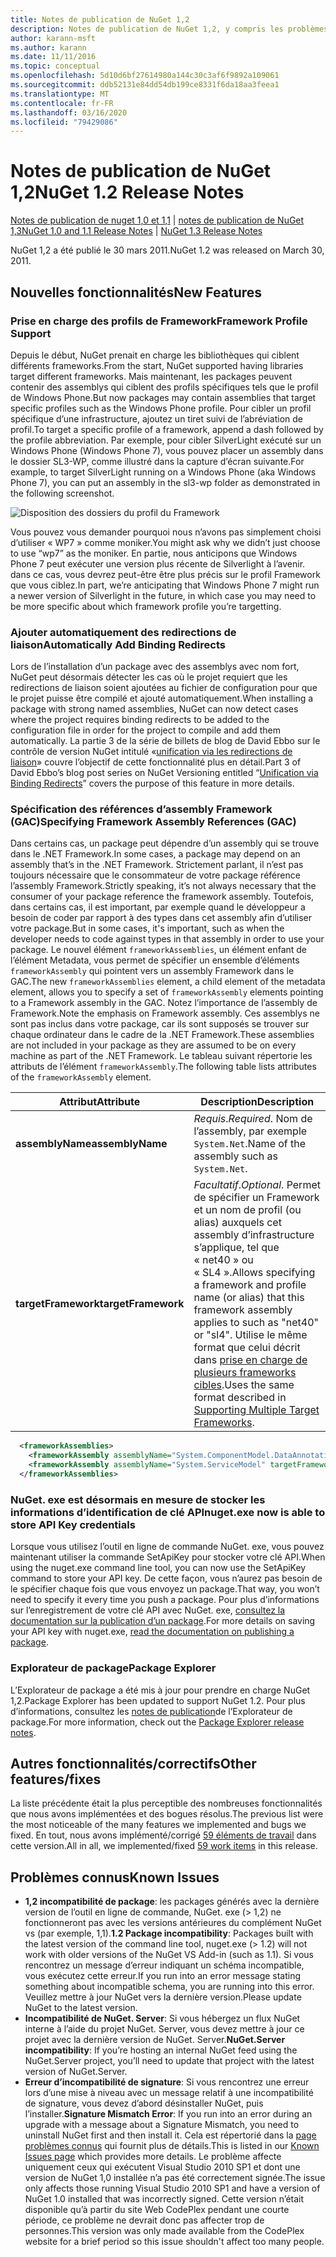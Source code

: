 ```yaml
---
title: Notes de publication de NuGet 1,2
description: Notes de publication de NuGet 1,2, y compris les problèmes connus, les correctifs de bogues, les fonctionnalités ajoutées et DCR.
author: karann-msft
ms.author: karann
ms.date: 11/11/2016
ms.topic: conceptual
ms.openlocfilehash: 5d10d6bf27614980a144c30c3af6f9892a109061
ms.sourcegitcommit: ddb52131e84dd54db199ce8331f6da18aa3feea1
ms.translationtype: MT
ms.contentlocale: fr-FR
ms.lasthandoff: 03/16/2020
ms.locfileid: "79429086"
---
```

# <a name="nuget-12-release-notes"></a><span data-ttu-id="40ef9-103">Notes de publication de NuGet 1,2</span><span class="sxs-lookup"><span data-stu-id="40ef9-103">NuGet 1.2 Release Notes</span></span>

<span data-ttu-id="40ef9-104">[Notes de publication de nuget 1,0 et 1,1](../release-notes/nuget-1.1.md) | [notes de publication de NuGet 1,3](../release-notes/nuget-1.3.md)</span><span class="sxs-lookup"><span data-stu-id="40ef9-104">[NuGet 1.0 and 1.1 Release Notes](../release-notes/nuget-1.1.md) | [NuGet 1.3 Release Notes](../release-notes/nuget-1.3.md)</span></span>

<span data-ttu-id="40ef9-105">NuGet 1,2 a été publié le 30 mars 2011.</span><span class="sxs-lookup"><span data-stu-id="40ef9-105">NuGet 1.2 was released on March 30, 2011.</span></span>

## <a name="new-features"></a><span data-ttu-id="40ef9-106">Nouvelles fonctionnalités</span><span class="sxs-lookup"><span data-stu-id="40ef9-106">New Features</span></span>

### <a name="framework-profile-support"></a><span data-ttu-id="40ef9-107">Prise en charge des profils de Framework</span><span class="sxs-lookup"><span data-stu-id="40ef9-107">Framework Profile Support</span></span>

<span data-ttu-id="40ef9-108">Depuis le début, NuGet prenait en charge les bibliothèques qui ciblent différents frameworks.</span><span class="sxs-lookup"><span data-stu-id="40ef9-108">From the start, NuGet supported having libraries target different frameworks.</span></span> <span data-ttu-id="40ef9-109">Mais maintenant, les packages peuvent contenir des assemblys qui ciblent des profils spécifiques tels que le profil de Windows Phone.</span><span class="sxs-lookup"><span data-stu-id="40ef9-109">But now packages may contain assemblies that target specific profiles such as the Windows Phone profile.</span></span> <span data-ttu-id="40ef9-110">Pour cibler un profil spécifique d’une infrastructure, ajoutez un tiret suivi de l’abréviation de profil.</span><span class="sxs-lookup"><span data-stu-id="40ef9-110">To target a specific profile of a framework, append a dash followed by the profile abbreviation.</span></span> <span data-ttu-id="40ef9-111">Par exemple, pour cibler SilverLight exécuté sur un Windows Phone (Windows Phone 7), vous pouvez placer un assembly dans le dossier SL3-WP, comme illustré dans la capture d’écran suivante.</span><span class="sxs-lookup"><span data-stu-id="40ef9-111">For example, to target SilverLight running on a Windows Phone (aka Windows Phone 7), you can put an assembly in the sl3-wp folder as demonstrated in the following screenshot.</span></span>

![Disposition des dossiers du profil du Framework](./media/framework-profile-support.png)

<span data-ttu-id="40ef9-113">Vous pouvez vous demander pourquoi nous n’avons pas simplement choisi d’utiliser « WP7 » comme moniker.</span><span class="sxs-lookup"><span data-stu-id="40ef9-113">You might ask why we didn’t just choose to use “wp7” as the moniker.</span></span> <span data-ttu-id="40ef9-114">En partie, nous anticipons que Windows Phone 7 peut exécuter une version plus récente de Silverlight à l’avenir. dans ce cas, vous devrez peut-être être plus précis sur le profil Framework que vous ciblez.</span><span class="sxs-lookup"><span data-stu-id="40ef9-114">In part, we’re anticipating that Windows Phone 7 might run a newer version of Silverlight in the future, in which case you may need to be more specific about which framework profile you’re targetting.</span></span>

### <a name="automatically-add-binding-redirects"></a><span data-ttu-id="40ef9-115">Ajouter automatiquement des redirections de liaison</span><span class="sxs-lookup"><span data-stu-id="40ef9-115">Automatically Add Binding Redirects</span></span>

<span data-ttu-id="40ef9-116">Lors de l’installation d’un package avec des assemblys avec nom fort, NuGet peut désormais détecter les cas où le projet requiert que les redirections de liaison soient ajoutées au fichier de configuration pour que le projet puisse être compilé et ajouté automatiquement.</span><span class="sxs-lookup"><span data-stu-id="40ef9-116">When installing a package with strong named assemblies, NuGet can now detect cases where the project requires binding redirects to be added to the configuration file in order for the project to compile and add them automatically.</span></span> <span data-ttu-id="40ef9-117">La partie 3 de la série de billets de blog de David Ebbo sur le contrôle de version NuGet intitulé «[unification via les redirections de liaison](http://blog.davidebbo.com/2011/01/nuget-versioning-part-3-unification-via.html)» couvre l’objectif de cette fonctionnalité plus en détail.</span><span class="sxs-lookup"><span data-stu-id="40ef9-117">Part 3 of David Ebbo’s blog post series on NuGet Versioning entitled “[Unification via Binding Redirects](http://blog.davidebbo.com/2011/01/nuget-versioning-part-3-unification-via.html)” covers the purpose of this feature in more details.</span></span>

<a name="framework-assembly-refs"></a>

### <a name="specifying-framework-assembly-references-gac"></a><span data-ttu-id="40ef9-118">Spécification des références d’assembly Framework (GAC)</span><span class="sxs-lookup"><span data-stu-id="40ef9-118">Specifying Framework Assembly References (GAC)</span></span>

<span data-ttu-id="40ef9-119">Dans certains cas, un package peut dépendre d’un assembly qui se trouve dans le .NET Framework.</span><span class="sxs-lookup"><span data-stu-id="40ef9-119">In some cases, a package may depend on an assembly that’s in the .NET Framework.</span></span> <span data-ttu-id="40ef9-120">Strictement parlant, il n’est pas toujours nécessaire que le consommateur de votre package référence l’assembly Framework.</span><span class="sxs-lookup"><span data-stu-id="40ef9-120">Strictly speaking, it’s not always necessary that the consumer of your package reference the framework assembly.</span></span> <span data-ttu-id="40ef9-121">Toutefois, dans certains cas, il est important, par exemple quand le développeur a besoin de coder par rapport à des types dans cet assembly afin d’utiliser votre package.</span><span class="sxs-lookup"><span data-stu-id="40ef9-121">But in some cases, it's important, such as when the developer needs to code against types in that assembly in order to use your package.</span></span> <span data-ttu-id="40ef9-122">Le nouvel élément `frameworkAssemblies`, un élément enfant de l’élément Metadata, vous permet de spécifier un ensemble d’éléments `frameworkAssembly` qui pointent vers un assembly Framework dans le GAC.</span><span class="sxs-lookup"><span data-stu-id="40ef9-122">The new `frameworkAssemblies` element, a child element of the metadata element, allows you to specify a set of `frameworkAssembly` elements pointing to a Framework assembly in the GAC.</span></span> <span data-ttu-id="40ef9-123">Notez l’importance de l’assembly de Framework.</span><span class="sxs-lookup"><span data-stu-id="40ef9-123">Note the emphasis on Framework assembly.</span></span>
<span data-ttu-id="40ef9-124">Ces assemblys ne sont pas inclus dans votre package, car ils sont supposés se trouver sur chaque ordinateur dans le cadre de la .NET Framework.</span><span class="sxs-lookup"><span data-stu-id="40ef9-124">These assemblies are not included in your package as they are assumed to be on every machine  as part of the .NET Framework.</span></span> <span data-ttu-id="40ef9-125">Le tableau suivant répertorie les attributs de l’élément `frameworkAssembly`.</span><span class="sxs-lookup"><span data-stu-id="40ef9-125">The following table lists attributes of the `frameworkAssembly` element.</span></span>


|<span data-ttu-id="40ef9-126">Attribut</span><span class="sxs-lookup"><span data-stu-id="40ef9-126">Attribute</span></span> |<span data-ttu-id="40ef9-127">Description</span><span class="sxs-lookup"><span data-stu-id="40ef9-127">Description</span></span>|
|----------------|-----------|
|<span data-ttu-id="40ef9-128">**assemblyName**</span><span class="sxs-lookup"><span data-stu-id="40ef9-128">**assemblyName**</span></span>|<span data-ttu-id="40ef9-129">*Requis*.</span><span class="sxs-lookup"><span data-stu-id="40ef9-129">*Required*.</span></span> <span data-ttu-id="40ef9-130">Nom de l’assembly, par exemple `System.Net`.</span><span class="sxs-lookup"><span data-stu-id="40ef9-130">Name of the assembly such as `System.Net`.</span></span>|
|<span data-ttu-id="40ef9-131">**targetFramework**</span><span class="sxs-lookup"><span data-stu-id="40ef9-131">**targetFramework**</span></span>|<span data-ttu-id="40ef9-132">*Facultatif*.</span><span class="sxs-lookup"><span data-stu-id="40ef9-132">*Optional*.</span></span> <span data-ttu-id="40ef9-133">Permet de spécifier un Framework et un nom de profil (ou alias) auxquels cet assembly d’infrastructure s’applique, tel que « net40 » ou « SL4 ».</span><span class="sxs-lookup"><span data-stu-id="40ef9-133">Allows specifying a framework and profile name (or alias) that this framework assembly applies to such as "net40" or "sl4".</span></span> <span data-ttu-id="40ef9-134">Utilise le même format que celui décrit dans [prise en charge de plusieurs frameworks cibles](../create-packages/supporting-multiple-target-frameworks.md).</span><span class="sxs-lookup"><span data-stu-id="40ef9-134">Uses the same format described in [Supporting Multiple Target Frameworks](../create-packages/supporting-multiple-target-frameworks.md).</span></span>|

```xml
  <frameworkAssemblies>
    <frameworkAssembly assemblyName="System.ComponentModel.DataAnnotations" targetFramework="net40" />
    <frameworkAssembly assemblyName="System.ServiceModel" targetFramework="net40" />
  </frameworkAssemblies>
```

### <a name="nugetexe-now-is-able-to-store-api-key-credentials"></a><span data-ttu-id="40ef9-135">NuGet. exe est désormais en mesure de stocker les informations d’identification de clé API</span><span class="sxs-lookup"><span data-stu-id="40ef9-135">nuget.exe now is able to store API Key credentials</span></span>

<span data-ttu-id="40ef9-136">Lorsque vous utilisez l’outil en ligne de commande NuGet. exe, vous pouvez maintenant utiliser la commande SetApiKey pour stocker votre clé API.</span><span class="sxs-lookup"><span data-stu-id="40ef9-136">When using the nuget.exe command line tool, you can now use the SetApiKey command to store your API key.</span></span> <span data-ttu-id="40ef9-137">De cette façon, vous n’aurez pas besoin de le spécifier chaque fois que vous envoyez un package.</span><span class="sxs-lookup"><span data-stu-id="40ef9-137">That way, you won’t need to specify it every time you push a package.</span></span> <span data-ttu-id="40ef9-138">Pour plus d’informations sur l’enregistrement de votre clé API avec NuGet. exe, [consultez la documentation sur la publication d’un package](../nuget-org/publish-a-package.md).</span><span class="sxs-lookup"><span data-stu-id="40ef9-138">For more details on saving your API key with nuget.exe, [read the documentation on publishing a package](../nuget-org/publish-a-package.md).</span></span>

### <a name="package-explorer"></a><span data-ttu-id="40ef9-139">Explorateur de package</span><span class="sxs-lookup"><span data-stu-id="40ef9-139">Package Explorer</span></span>
<span data-ttu-id="40ef9-140">L’Explorateur de package a été mis à jour pour prendre en charge NuGet 1,2.</span><span class="sxs-lookup"><span data-stu-id="40ef9-140">Package Explorer has been updated to support NuGet 1.2.</span></span> <span data-ttu-id="40ef9-141">Pour plus d’informations, consultez les [notes de publication](http://nuget.codeplex.com/wikipage?title=New%20features%20in%20NuGet%20Package%20Explorer%201.0)de l’Explorateur de package.</span><span class="sxs-lookup"><span data-stu-id="40ef9-141">For more information, check out the [Package Explorer release notes](http://nuget.codeplex.com/wikipage?title=New%20features%20in%20NuGet%20Package%20Explorer%201.0).</span></span>

## <a name="other-featuresfixes"></a><span data-ttu-id="40ef9-142">Autres fonctionnalités/correctifs</span><span class="sxs-lookup"><span data-stu-id="40ef9-142">Other features/fixes</span></span>

<span data-ttu-id="40ef9-143">La liste précédente était la plus perceptible des nombreuses fonctionnalités que nous avons implémentées et des bogues résolus.</span><span class="sxs-lookup"><span data-stu-id="40ef9-143">The previous list were the most noticeable of the many features we implemented and bugs we fixed.</span></span> <span data-ttu-id="40ef9-144">En tout, nous avons implémenté/corrigé [59 éléments de travail](http://nuget.codeplex.com/workitem/list/advanced?keyword=&status=All&type=All&priority=All&release=NuGet%201.2&assignedTo=All&component=All&sortField=Votes&sortDirection=Descending&page=0) dans cette version.</span><span class="sxs-lookup"><span data-stu-id="40ef9-144">All in all, we implemented/fixed [59 work items](http://nuget.codeplex.com/workitem/list/advanced?keyword=&status=All&type=All&priority=All&release=NuGet%201.2&assignedTo=All&component=All&sortField=Votes&sortDirection=Descending&page=0) in this release.</span></span>

## <a name="known-issues"></a><span data-ttu-id="40ef9-145">Problèmes connus</span><span class="sxs-lookup"><span data-stu-id="40ef9-145">Known Issues</span></span>

* <span data-ttu-id="40ef9-146">**1,2 incompatibilité de package**: les packages générés avec la dernière version de l’outil en ligne de commande, NuGet. exe (> 1,2) ne fonctionneront pas avec les versions antérieures du complément NuGet vs (par exemple, 1,1).</span><span class="sxs-lookup"><span data-stu-id="40ef9-146">**1.2 Package incompatibility**: Packages built with the latest version of the command line tool, nuget.exe (> 1.2) will not work with older versions of the NuGet VS Add-in (such as 1.1).</span></span> <span data-ttu-id="40ef9-147">Si vous rencontrez un message d’erreur indiquant un schéma incompatible, vous exécutez cette erreur.</span><span class="sxs-lookup"><span data-stu-id="40ef9-147">If you run into an error message stating something about incompatible schema, you are running into this error.</span></span> <span data-ttu-id="40ef9-148">Veuillez mettre à jour NuGet vers la dernière version.</span><span class="sxs-lookup"><span data-stu-id="40ef9-148">Please update NuGet to the latest version.</span></span>
* <span data-ttu-id="40ef9-149">**Incompatibilité de NuGet. Server**: Si vous hébergez un flux NuGet interne à l’aide du projet NuGet. Server, vous devez mettre à jour ce projet avec la dernière version de NuGet. Server.</span><span class="sxs-lookup"><span data-stu-id="40ef9-149">**NuGet.Server incompatibility**: If you’re hosting an internal NuGet feed using the NuGet.Server project, you’ll need to update that project with the latest version of NuGet.Server.</span></span>
* <span data-ttu-id="40ef9-150">**Erreur d’incompatibilité de signature**: Si vous rencontrez une erreur lors d’une mise à niveau avec un message relatif à une incompatibilité de signature, vous devez d’abord désinstaller NuGet, puis l’installer.</span><span class="sxs-lookup"><span data-stu-id="40ef9-150">**Signature Mismatch Error**: If you run into an error during an upgrade with a message about a Signature Mismatch, you need to uninstall NuGet first and then install it.</span></span> <span data-ttu-id="40ef9-151">Cela est répertorié dans la [page problèmes connus](../release-notes/known-issues.md) qui fournit plus de détails.</span><span class="sxs-lookup"><span data-stu-id="40ef9-151">This is listed in our [Known Issues page](../release-notes/known-issues.md) which provides more details.</span></span> <span data-ttu-id="40ef9-152">Le problème affecte uniquement ceux qui exécutent Visual Studio 2010 SP1 et dont une version de NuGet 1,0 installée n’a pas été correctement signée.</span><span class="sxs-lookup"><span data-stu-id="40ef9-152">The issue only affects those running Visual Studio 2010 SP1 and have a version of NuGet 1.0 installed that was incorrectly signed.</span></span> <span data-ttu-id="40ef9-153">Cette version n’était disponible qu’à partir du site Web CodePlex pendant une courte période, ce problème ne devrait donc pas affecter trop de personnes.</span><span class="sxs-lookup"><span data-stu-id="40ef9-153">This version was only made available from the CodePlex website for a brief period so this issue shouldn't affect too many people.</span></span>
